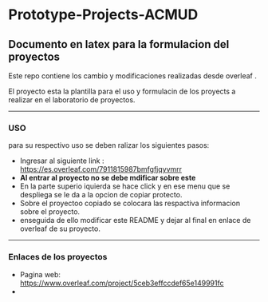 # Prototype-Projects-ACMUD


## Documento en latex para la formulacion del proyectos

Este repo contiene los cambio y modificaciones realizadas desde overleaf .

El proyecto esta la plantilla para el uso y formulacin de los proyects a realizar en el laboratorio de proyectos.

--- 

### USO 

para su respectivo uso se deben ralizar los siguientes pasos: 

- Ingresar al siguiente link : https://es.overleaf.com/7911815987bmfgfjqyvmrr 
- **Al entrar al proyecto no se debe mdificar sobre este**
- En la parte superio iquierda se hace click y en ese menu que se despliega se le da a la opcion de copiar protecto.
- Sobre el proyectoo copiado se colocara las respactiva informacion sobre el proyecto.
- enseguida de ello modificar este README y dejar al final en enlace de overleaf de su proyecto.

---

### Enlaces de los proyectos

- Pagina web: https://www.overleaf.com/project/5ceb3effccdef65e149991fc
- 
